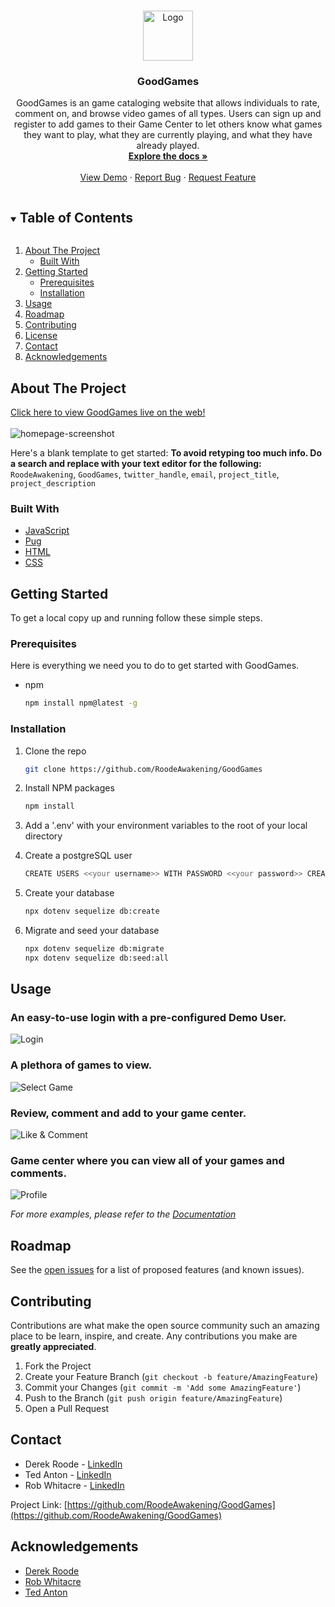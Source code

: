 

<!-- PROJECT SHIELDS -->
<!--
*** I'm using markdown "reference style" links for readability.
*** Reference links are enclosed in brackets [ ] instead of parentheses ( ).
*** See the bottom of this document for the declaration of the reference variables
*** for contributors-url, forks-url, etc. This is an optional, concise syntax you may use.
*** https://www.markdownguide.org/basic-syntax/#reference-style-links
-->




<!-- PROJECT LOGO -->
<br />
<p align="center">
  <a href="https://github.com/RoodeAwakening/GoodGames">
    <img src="public/images/logo.png" alt="Logo" width="80" height="80">
  </a>

  <h3 align="center">GoodGames</h3>

  <p align="center">
    GoodGames is an game cataloging website that allows individuals to rate, comment on, and browse video games of all types. Users can sign up and register to add games to their Game Center to let others know what games they want to play, what they are currently playing, and what they have already played.
    <br />
    <a href="https://github.com/RoodeAwakening/GoodGames"><strong>Explore the docs »</strong></a>
    <br />
    <br />
    <a href="https://goodgames-a.herokuapp.com/login/demo">View Demo</a>
    ·
    <a href="https://github.com/RoodeAwakening/GoodGames/issues">Report Bug</a>
    ·
    <a href="https://github.com/RoodeAwakening/GoodGames/issues">Request Feature</a>
  </p>
</p>



<!-- TABLE OF CONTENTS -->
<details open="open">
  <summary><h2 style="display: inline-block">Table of Contents</h2></summary>
  <ol>
    <li>
      <a href="#about-the-project">About The Project</a>
      <ul>
        <li><a href="#built-with">Built With</a></li>
      </ul>
    </li>
    <li>
      <a href="#getting-started">Getting Started</a>
      <ul>
        <li><a href="#prerequisites">Prerequisites</a></li>
        <li><a href="#installation">Installation</a></li>
      </ul>
    </li>
    <li><a href="#usage">Usage</a></li>
    <li><a href="#roadmap">Roadmap</a></li>
    <li><a href="#contributing">Contributing</a></li>
    <li><a href="#license">License</a></li>
    <li><a href="#contact">Contact</a></li>
    <li><a href="#acknowledgements">Acknowledgements</a></li>
  </ol>
</details>



<!-- ABOUT THE PROJECT -->
## About The Project

[Click here to view GoodGames live on the web!](https://goodgames-a.herokuapp.com/login)
<br>
</br>
![homepage-screenshot](public/images/games-homepage.png)

Here's a blank template to get started:
**To avoid retyping too much info. Do a search and replace with your text editor for the following:**
`RoodeAwakening`, `GoodGames`, `twitter_handle`, `email`, `project_title`, `project_description`


### Built With

* [JavaScript]()
* [Pug]()
* [HTML]()
* [CSS]()



<!-- GETTING STARTED -->
## Getting Started

To get a local copy up and running follow these simple steps.

### Prerequisites

Here is everything we need you to do to get started with GoodGames.
* npm
  ```sh
  npm install npm@latest -g
  ```

### Installation

1. Clone the repo
   ```sh
   git clone https://github.com/RoodeAwakening/GoodGames
   ```
2. Install NPM packages
   ```sh
   npm install
   ```
3. Add a '.env' with your environment variables to the root of your local directory

4. Create a postgreSQL user
    ```sh
    CREATE USERS <<your username>> WITH PASSWORD <<your password>> CREATEDB
    ```
5. Create your database
    ```sh
    npx dotenv sequelize db:create
    ```
6. Migrate and seed your database
    ```sh
    npx dotenv sequelize db:migrate
    npx dotenv sequelize db:seed:all
    ```

<!-- USAGE EXAMPLES -->
## Usage
### An easy-to-use login with a pre-configured Demo User.
![Login](public/videos/1_login.gif)
### A plethora of games to view.
![Select Game](public/videos/2_selecting_game.gif)
### Review, comment and add to your game center.
![Like & Comment](public/videos/3_like_comment_save.gif)
### Game center where you can view all of your games and comments.
![Profile](public/videos/4_profile_page.gif)

_For more examples, please refer to the [Documentation](https://example.com)_



<!-- ROADMAP -->
## Roadmap

See the [open issues](https://github.com/RoodeAwakening/GoodGames/issues) for a list of proposed features (and known issues).



<!-- CONTRIBUTING -->
## Contributing

Contributions are what make the open source community such an amazing place to be learn, inspire, and create. Any contributions you make are **greatly appreciated**.

1. Fork the Project
2. Create your Feature Branch (`git checkout -b feature/AmazingFeature`)
3. Commit your Changes (`git commit -m 'Add some AmazingFeature'`)
4. Push to the Branch (`git push origin feature/AmazingFeature`)
5. Open a Pull Request





<!-- CONTACT -->
## Contact

* Derek Roode - [LinkedIn](https://www.linkedin.com/in/derek-roode-9014a796/)
* Ted Anton - [LinkedIn](https://www.linkedin.com/in/ted-anton/)
* Rob Whitacre - [LinkedIn](https://www.linkedin.com/in/rob-whitacre-825434113/)

Project Link: [https://github.com/RoodeAwakening/GoodGames](https://github.com/RoodeAwakening/GoodGames)


<!-- ACKNOWLEDGEMENTS -->
## Acknowledgements

* [Derek Roode](https://github.com/RoodeAwakening)
* [Rob Whitacre](https://github.com/RobWhit5113)
* [Ted Anton](https://github.com/tedjanton)
